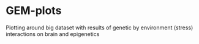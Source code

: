 # GEM-plots
Plotting around big dataset with results of genetic by environment (stress) interactions on brain and epigenetics
